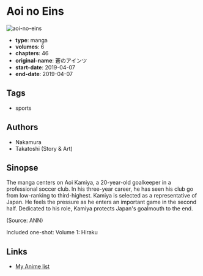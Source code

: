# Aoi no Eins

![aoi-no-eins](https://cdn.myanimelist.net/images/manga/3/241656.jpg)

-   **type**: manga
-   **volumes**: 6
-   **chapters**: 46
-   **original-name**: 蒼のアインツ
-   **start-date**: 2019-04-07
-   **end-date**: 2019-04-07

## Tags

-   sports

## Authors

-   Nakamura
-   Takatoshi (Story & Art)

## Sinopse

The manga centers on Aoi Kamiya, a 20-year-old goalkeeper in a professional soccer club. In his three-year career, he has seen his club go from low-ranking to third-highest. Kamiya is selected as a representative of Japan. He feels the pressure as he enters an important game in the second half. Dedicated to his role, Kamiya protects Japan's goalmouth to the end.

(Source: ANN)

Included one-shot:
Volume 1: Hiraku

## Links

-   [My Anime list](https://myanimelist.net/manga/134201/Aoi_no_Eins)
